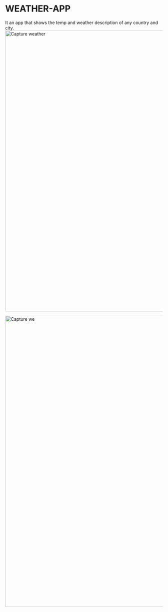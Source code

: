 # WEATHER-APP
It an app that shows the temp and weather description of any country and city.
<img width="898" alt="Capture weather" src="https://github.com/Adrianjnrr/weather-App/assets/118554529/87a5cfd7-6199-4426-af1d-a84f2ffc7eee">


<img width="931" alt="Capture we" src="https://github.com/Adrianjnrr/weather-App/assets/118554529/30f2f0db-eb33-4ce1-9cb3-803f03ec17af">
